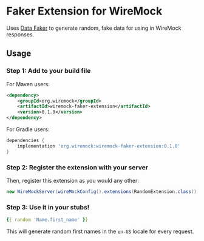 # Faker Extension for WireMock

Uses [Data Faker](https://github.com/datafaker-net/datafaker) to generate random, fake data for using in WireMock responses. 

## Usage

### Step 1: Add to your build file

For Maven users:

```xml
<dependency>
    <groupId>org.wiremock</groupId>
    <artifactId>wiremock-faker-extension</artifactId>
    <version>0.1.0</version>
</dependency>
```

For Gradle users:

```groovy
dependencies {
    implementation 'org.wiremock:wiremock-faker-extension:0.1.0'
}
```

### Step 2: Register the extension with your server

Then, register this extension as you would any other:

```java
new WireMockServer(wireMockConfig().extensions(RandomExtension.class));
```

### Step 3: Use it in your stubs!

```yaml
{{ random 'Name.first_name' }}
```

This will generate random first names in the `en-US` locale for every request.
